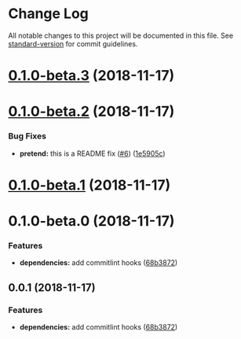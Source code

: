 # Change Log

All notable changes to this project will be documented in this file. See [standard-version](https://github.com/conventional-changelog/standard-version) for commit guidelines.

<a name="0.1.0-beta.3"></a>
# [0.1.0-beta.3](https://github.com/cball/commits-changelog-test/compare/v0.1.0-beta.2...v0.1.0-beta.3) (2018-11-17)



<a name="0.1.0-beta.2"></a>
# [0.1.0-beta.2](https://github.com/cball/commits-changelog-test/compare/v0.1.0-beta.1...v0.1.0-beta.2) (2018-11-17)


### Bug Fixes

* **pretend:** this is a README fix ([#6](https://github.com/cball/commits-changelog-test/issues/6)) ([1e5905c](https://github.com/cball/commits-changelog-test/commit/1e5905c))



<a name="0.1.0-beta.1"></a>
# [0.1.0-beta.1](https://github.com/cball/commits-changelog-test/compare/v0.1.0-beta.0...v0.1.0-beta.1) (2018-11-17)



<a name="0.1.0-beta.0"></a>

# 0.1.0-beta.0 (2018-11-17)

### Features

- **dependencies:** add commitlint hooks ([68b3872](https://github.com/cball/commits-changelog-test/commit/68b3872))

<a name="0.0.1"></a>

## 0.0.1 (2018-11-17)

### Features

- **dependencies:** add commitlint hooks ([68b3872](https://github.com/cball/commits-changelog-test/commit/68b3872))
